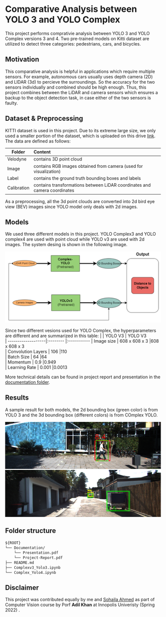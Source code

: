 # Comparative Analysis between YOLO 3 and YOLO Complex 


This project performs comprativie analysis between YOLO 3 and YOLO Complex versions 3 and 4. Two pre-trained models on Kitti dataset are utilized to detect three categories: pedestrians, cars, and bicycles.

## Motivation
This comparative analysis is helpful in applications which require multiple sensors. For example, autonomous cars usually uses depth camera (2D) and LIDAR (3d) to percieve the surroundings. So the accuracy for the two sensors individually and combined should be high enough. Thus, this project combines between the LiDAR and camera sensors which ensures a backup to the object detection task, in case either of the two sensors is faulty.
 
## Dataset & Preprocessing
KITTI dataset is used in this project. Due to its extreme large size, we only used a smaller portion of the dataset, which is uploaded on this drive [link](https://drive.google.com/u/0/uc?id=1E_rfrPgVLx7l8OwbnuLRkbVARRKtlv3u&export=download). The data are defined as follows:

| Folder           | Content |
| -----------------|:--------|
| Velodyne         | contains 3D point cloud   |
| Image            | contains RGB images obtained from camera (used for visualization)   |
| Label            | contains the ground truth bounding boxes and labels   |
| Calibration      | contains transformations between LiDAR coordinates and camera coordinates   |

As a preprocessing, all the 3d point clouds are converted into 2d bird eye view (BEV) images since YOLO model only deals with 2d images.



## Models   
We used three  different models in this project. YOLO Complex3 and YOLO complex4 are used with point cloud while YOLO v3 are used with 2d images. The system desing is shown in the following image.

![overview](/img/System_flow.png)

Since two different vesions used for YOLO Complex, the hyperparameters are different and are summarized in this table:
|                    | YOLO V3  | YOLO V3    
| -------------------|:-------- |:-----------
| Image size         | 608 x 608 x 3     |608 x 608 x 3      
| Convolution Layers | 106               |110        
| Batch Size         | 64                |64        
| Momentum           | 0.9               |0.949        
| Learning Rate      | 0.001             |0.0013        

More technical details can be found in project report and presentation in the [documentation folder](./Docs/).

## Results
A sample result for both models, the 2d bounding box (green color) is from YOLO 3 and the 3d bounding box (different colors) is from COmplex YOLO.

![overview](./img/result1.png)
![overview](./img/result2.png)


## Folder structure

```
${ROOT}
└── Documentation/    
    └── Presentation.pdf
    └── Project-Report.pdf
├── README.md 
├── Complexv3_Yolo3.ipynb
└── Complex_Yolo4.ipynb
```


## Disclaimer
This project was contributed equally by me and  [Sohaila Ahmed](https://github.com/sohaila-ahmed3011) as part of Computer Vision course by Porf **Adil Khan** at Innopolis Univeristy (Spring 2022) .


